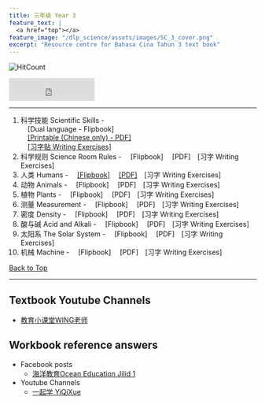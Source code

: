 ```yaml
---
title: 三年级 Year 3 
feature_text: |
  <a href="top"></a>
feature_image: "/dlp_science/assets/images/SC_3_cover.png"
excerpt: "Resource centre for Bahasa Cina Tahun 3 text book"
---
```

![HitCount](https://hits.dwyl.com/multilingual-malaysian/dlp_science.svg?style=flat-square)

<iframe src="https://www.facebook.com/plugins/like.php?href=https%3A%2F%2Fmultilingual-malaysian.github.io%2Fdlp_science%2Fyear3%2F&width=174&layout=button_count&action=like&size=large&share=true&height=46&appId" width="174" height="46" style="border:none;overflow:hidden" scrolling="no" frameborder="0" allowfullscreen="true" allow="autoplay; clipboard-write; encrypted-media; picture-in-picture; web-share"></iframe>

---
1. 科学技能 Scientific Skills - <br />
   &emsp;[Dual language - Flipbook] <br />
   &emsp;<a href="/dlp_science/doc/year3/sc_year3_chinese_chapter3.pdf" target="_blank">[Printable (Chinese only) - PDF]</a><br />
   &emsp;<a href="/dlp_science/doc/year3/sc_year3_chapter3_writing.pdf" target="_blank">[习字贴 Writing Exercises]</a>
2. 科学规则 Science Room Rules - &emsp;[Flipbook]&emsp; [PDF]&emsp;[习字 Writing Exercises]
3. 人类 Humans - &emsp;<a href="https://online.fliphtml5.com/pjnuy/mbbp/" target="_blank">[Flipbook]</a>&emsp; <a href="/dlp_science/doc/year3/sc_year3_chapter3.pdf" target="_blank">[PDF]</a>&emsp;[习字 Writing Exercises]
4. 动物 Animals - &emsp;[Flipbook]&emsp; [PDF]&emsp;[习字 Writing Exercises]
5. 植物 Plants - &emsp;[Flipbook]&emsp; [PDF]&emsp;[习字 Writing Exercises]
6. 测量 Measurement - &emsp;[Flipbook]&emsp; [PDF]&emsp;[习字 Writing Exercises]
7. 密度 Density - &emsp;[Flipbook]&emsp; [PDF]&emsp;[习字 Writing Exercises]
8. 酸与碱 Acid and Alkali - &emsp;[Flipbook]&emsp; [PDF]&emsp;[习字 Writing Exercises]
9. 太阳系 The Solar System - &emsp;[Flipbook]&emsp; [PDF]&emsp;[习字 Writing Exercises]
10. 机械 Machine - &emsp;[Flipbook]&emsp; [PDF]&emsp;[习字 Writing Exercises]

[Back to Top](#top)

----
## Textbook Youtube Channels<a name="videos"></a>
- [教育小课堂WING老师](https://youtube.com/playlist?list=PLLQYH_wAFVF8sRReEBoP89VI28g2gJCvD)

## Workbook reference answers<a name="workbook"></a>
- Facebook posts
  - [海洋教育Ocean Education Jilid 1](https://www.facebook.com/103156078242684/posts/129560802268878/)
- Youtube Channels
  - [一起学 YiQiXue](https://youtube.com/playlist?list=PLQyq8ZxexxExkAKD7CNHh5SGz84ebl5I-)

